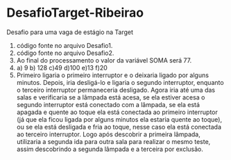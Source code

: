 # DesafioTarget-Ribeirao
Desafio para uma vaga de estágio na Target

1. código fonte no arquivo Desafio1.
2. código fonte no arquivo Desafio2.
3. Ao final do processamento o valor da variável SOMA será 77.
4. a) 9 b) 128 c)49 d)100 e)13 f)20
5. Primeiro ligaria o primeiro interruptor e o deixaria ligado por alguns minutos. Depois, iria desligá-lo e ligaria o segundo interruptor, enquanto o terceiro interruptor permaneceria desligado. Agora iria até uma das salas e verificaria se a lâmpada está acesa, se ela estiver acesa o segundo interruptor está conectado com a lâmpada, se ela está apagada e quente ao toque ela está conectada ao primeiro interruptor (já que ela ficou ligada por alguns minutos ela estaria quente ao toque), ou se ela está desligada e fria ao toque, nesse caso ela está conectada ao terceiro interruptor. Logo após descobrir a primeira lâmpada, utilizaria a segunda ida para outra sala para realizar o mesmo teste, assim descobrindo a segunda lâmpada e a terceira por exclusão.
